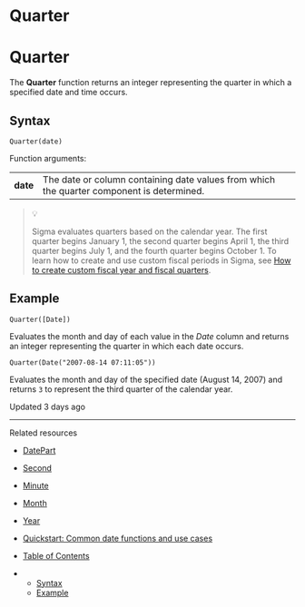 # Quarter

# Quarter

The **Quarter** function returns an integer representing the quarter in which a specified date and time occurs.

## Syntax

```
Quarter(date)
```

Function arguments:

|  |  |
| --- | --- |
| **date** | The date or column containing date values from which the quarter component is determined. |

> 💡
>
> Sigma evaluates quarters based on the calendar year. The first quarter begins January 1, the second quarter begins April 1, the third quarter begins July 1, and the fourth quarter begins October 1. To learn how to create and use custom fiscal periods in Sigma, see [How to create custom fiscal year and fiscal quarters](https://community.sigmacomputing.com/t/how-to-create-custom-fiscal-year-and-fiscal-quarters/2613).

## Example

```
Quarter([Date])
```

Evaluates the month and day of each value in the *Date* column and returns an integer representing the quarter in which each date occurs.

```
Quarter(Date("2007-08-14 07:11:05"))
```

Evaluates the month and day of the specified date (August 14, 2007) and returns `3` to represent the third quarter of the calendar year.

Updated 3 days ago

---

Related resources

* [DatePart](/docs/datepart)
* [Second](/docs/second)
* [Minute](/docs/minute)
* [Month](/docs/month)
* [Year](/docs/year)
* [Quickstart: Common date functions and use cases](https://quickstarts.sigmacomputing.com/guide/common_date_functions_and_use_cases)

* [Table of Contents](#)
* + [Syntax](#syntax)
  + [Example](#example)